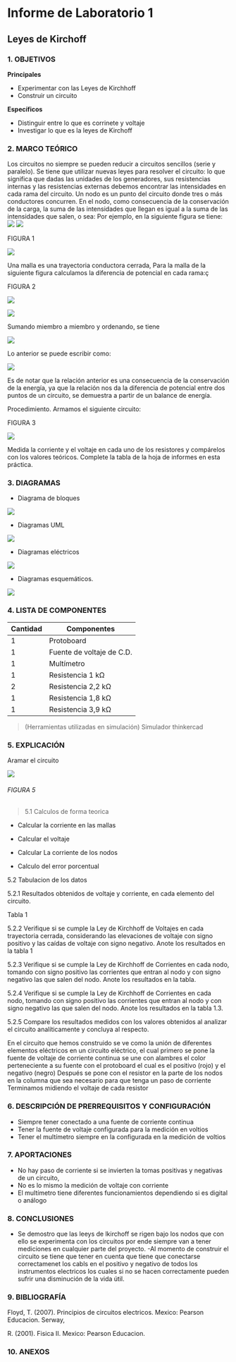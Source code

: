 # Informe de Laboratorio 1
## Leyes de Kirchoff
### 1.	OBJETIVOS

**Principales**

 -	Experimentar con las Leyes de Kirchhoff
 - Construir un circuito

**Específicos**

- Distinguir entre lo que es corrinete y voltaje
- Investigar lo que es la leyes de Kirchoff

### 2.	MARCO TEÓRICO 
Los circuitos no siempre se pueden reducir a circuitos sencillos (serie y paralelo). Se tiene que utilizar nuevas leyes para resolver el circuito: lo que significa que dadas las unidades de los generadores, sus resistencias internas y las resistencias externas debemos encontrar las intensidades en cada rama del circuito. 
Un nodo es un punto del circuito donde tres o más conductores concurren. En el nodo, como consecuencia de la conservación de la carga, la suma de las intensidades que llegan es igual a la suma de las intensidades que salen, o sea:
Por ejemplo, en la siguiente figura se tiene:  
![](https://github.com/SanchezMaiAndresSebastian/Informe-laboratorio/blob/main/Fotos/1.png)
![](https://github.com/SanchezMaiAndresSebastian/Informe-laboratorio/blob/main/Fotos/2.png)

FIGURA 1 

![](https://github.com/SanchezMaiAndresSebastian/Informe-laboratorio/blob/main/Fotos/3.png)


Una malla  es una trayectoria conductora cerrada, Para la malla de la siguiente figura calculamos la diferencia de potencial en cada rama:ç

FIGURA 2

![](https://github.com/SanchezMaiAndresSebastian/Informe-laboratorio/blob/main/Fotos/4.png)

![](https://github.com/SanchezMaiAndresSebastian/Informe-laboratorio/blob/main/Fotos/5.png)

Sumando miembro a miembro y ordenando, se tiene    

![](https://github.com/SanchezMaiAndresSebastian/Informe-laboratorio/blob/main/Fotos/6.png)

Lo anterior se puede escribir como:       

![](https://github.com/SanchezMaiAndresSebastian/Informe-laboratorio/blob/main/Fotos/7.png)

Es de notar que la relación anterior es una consecuencia de la conservación de la energía, ya que la relación nos da la diferencia de potencial entre dos puntos de un circuito, se demuestra a partir de un balance de energía.

Procedimiento.
Armamos el siguiente circuito:

FIGURA 3

![](https://github.com/SanchezMaiAndresSebastian/Informe-laboratorio/blob/main/Fotos/8.png)


Medida la corriente y el voltaje en cada uno de los resistores y compárelos con los valores teóricos. Complete la tabla de la hoja de informes en esta práctica.
### 3.	DIAGRAMAS

- Diagrama de bloques

![](https://github.com/SanchezMaiAndresSebastian/Informe-laboratorio/blob/main/Fotos/9.png)

- Diagramas UML

![](https://github.com/SanchezMaiAndresSebastian/Informe-laboratorio/blob/main/Fotos/10.png)

- Diagramas eléctricos

![](https://github.com/SanchezMaiAndresSebastian/Informe-laboratorio/blob/main/Fotos/11.png)
 
 - Diagramas esquemáticos.

![](https://github.com/SanchezMaiAndresSebastian/Informe-laboratorio/blob/main/Fotos/12.png) 

### 4.	LISTA DE COMPONENTES

| Cantidad | Componentes | 
| -------- | ----------- | 
| 1 |Protoboard | 
| 1 |Fuente de voltaje de C.D. | 
| 1 |Multímetro | 
| 1 |Resistencia 1 kΩ | 
| 2 |Resistencia 2,2 kΩ | 
| 1 |Resistencia 1,8 kΩ | 
| 1 |Resistencia 3,9 kΩ | 
 
> (Herramientas utilizadas en simulación) 
> Simulador thinkercad


### 5.	EXPLICACIÓN
Aramar el circuito

![](https://github.com/SanchezMaiAndresSebastian/Informe-laboratorio/blob/main/Fotos/13.png) 

###### _FIGURA 5_

> 5.1 Calculos de forma teorica

- Calcular la corriente en las mallas

- Calcular el voltaje 

- Calcular La corriente de los nodos

- Calculo del error porcentual

5.2 Tabulacion de los datos

5.2.1 Resultados obtenidos de voltaje y corriente, en cada elemento del circuito. 

Tabla 1

5.2.2 Verifique si se cumple la Ley de Kirchhoff de Voltajes en cada trayectoria cerrada,
considerando las elevaciones de voltaje con signo positivo y las caídas de voltaje con
signo negativo. Anote los resultados en la tabla 1

5.2.3 Verifique si se cumple la Ley de Kirchhoff de Corrientes en cada nodo, tomando
con signo positivo las corrientes que entran al nodo y con signo negativo las que salen
del nodo. Anote los resultados en la tabla.

5.2.4 Verifique si se cumple la Ley de Kirchhoff de Corrientes en cada nodo, tomando
con signo positivo las corrientes que entran al nodo y con signo negativo las que salen
del nodo. Anote los resultados en la tabla 1.3.

5.2.5 Compare los resultados medidos con los valores obtenidos al analizar el circuito
analíticamente y concluya al respecto.

En el circuito que hemos construido se ve como la unión de diferentes elementos eléctricos en un circuito eléctrico, el cual primero se pone la fuente de voltaje de corriente continua se une con alambres el color perteneciente a su fuente con el protoboard el cual es el positivo (rojo) y el negativo (negro)
Después se pone con el resistor en la parte de los nodos en la columna que sea necesario para que tenga un paso de corriente
Terminamos midiendo el voltaje de cada resistor 

### 6.	 DESCRIPCIÓN DE PRERREQUISITOS Y CONFIGURACIÓN

 - Siempre tener conectado a una fuente de corriente continua
 - Tener la fuente de voltaje configurada para la medición en voltios
 - Tener el multímetro siempre en la configurada en la medición de voltios 
 
### 7.	APORTACIONES

 - No hay paso de corriente si se invierten la tomas positivas y negativas de un circuito,
 - No es lo mismo la medición de voltaje con corriente 
 - El multímetro tiene diferentes funcionamientos dependiendo si es digital o análogo
 
### 8.	CONCLUSIONES
 - Se demostro que las leeys de lkirchoff se rigen bajo los nodos que con ello se experimenta con los circuitos por ende siempre van a tener mediciones en cualquier parte del proyecto.
 -Al momento de construir el circuito se tiene que tener en cuenta que tiene que conectarse correctamenet los cabls en el positivo y negativo de todos los instrumentos electricos los cuales si no se hacen correctamente pueden sufrir una disminución de la vida útil.


### 9.	BIBLIOGRAFÍA

Floyd, T. (2007). Principios de circuitos electricos. Mexico: Pearson Educacion. Serway,

R. (2001). Fisica II. Mexico: Pearson Educacion.
### 10.	 ANEXOS

